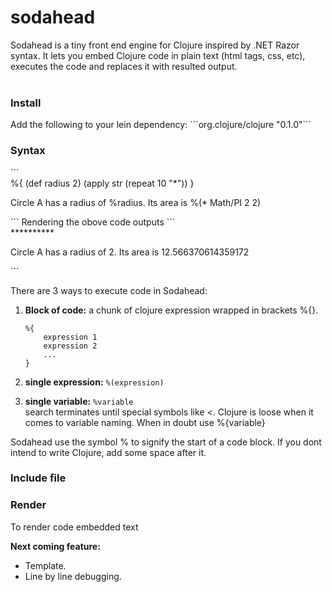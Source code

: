 # sodahead

Sodahead is a tiny front end engine for Clojure inspired by .NET Razor syntax. It lets you embed Clojure code in plain text (html tags, css, etc), executes the code and replaces it with resulted output.<br><br>

<h3>Install</h3>
Add the following to your lein dependency:
```org.clojure/clojure "0.1.0"```

<h3>Syntax</h3>
```
<div>
%{
	(def radius 2)
	(apply str (repeat 10 "*"))
}
</div>
<p>Circle A has a radius of %radius. Its area is %(* Math/PI 2 2)</p>
```
Rendering the obove code outputs
```
<div>**********</div>
<p>Circle A has a radius of 2. Its area is 12.566370614359172</p>
```

There are 3 ways to execute code in Sodahead:

1. <b>Block of code:</b> a chunk of clojure expression wrapped in brackets %{}.<br>
	```
	%{ 
		expression 1 
		expression 2 
		... 
	}
	```

2. <b>single expression:</b> `%(expression)`<br>

3. <b>single variable:</b> `%variable` <br>
search terminates until special symbols like <. Clojure is loose when it comes to variable naming. When in doubt use %{variable}


Sodahead use the symbol % to signify the start of a code block. If you dont intend to write Clojure, add some space after it.

<h3>Include file</h3>

<h3>Render </h3>
To render code embedded text


**Next coming feature:** 
- Template.
- Line by line debugging.